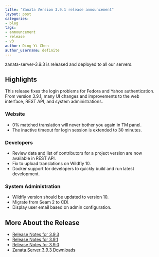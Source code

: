 ```yaml
---
title: "Zanata Version 3.9.1 release announcement"
layout: post
categories:
- blog
tags:
- announcement
- release
- v3
author: Ding-Yi Chen
author_username: definite
---
```

zanata-server-3.9.3 is released and deployed to all our servers.

## Highlights

This release fixes the login problems for Fedora and Yahoo
authentication.
From version 3.9.1, many UI changes and improvements to the web interface, REST API, and system administrations.

### Website
* 0% matched translation will never bother you again in TM panel.
* The inactive timeout for login session is extended to 30 minutes.

### Developers
* Review data and list of contributors for a project version are now available in REST API.
* Fix to upload translations on Wildfly 10.
* Docker support for developers to quickly build and run latest development.

### System Administration
* Wildfly version should be updated to version 10.
* Migrate from Seam 2 to CDI.
* Display user email based on admin configuration.

## More About the Release

- [Release Notes for 3.9.3](http://docs.zanata.org/en/latest/release-notes/#393)
- [Release Notes for 3.9.1](http://docs.zanata.org/en/latest/release-notes/#391)
- [Release Notes for 3.9.0](http://docs.zanata.org/en/latest/release-notes/#390)
- [Zanata Server 3.9.3 Downloads](https://github.com/zanata/zanata-server/releases/tag/server-3.9.3)


